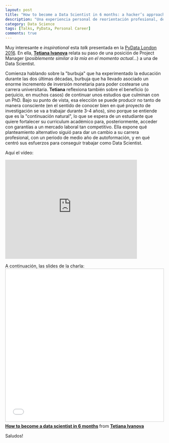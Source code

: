 ```yaml
---
layout: post
title: "How to become a Data Scientist in 6 months: a hacker’s approach to career planning"
description: "Una experiencia personal de reorientación profesional, de un puesto de Project Manager a uno de Data Scientist"
category: Data Science
tags: [Talks, PyData, Personal Career]
comments: true
---
```


Muy interesante e *inspirational* esta *talk* presentada en la [PyData London 2016](https://pydata.org/london2016/). En ella, [**Tetiana Ivanova**](https://twitter.com/eoly23) relata su paso de una posición de Project Manager (*posiblemente similar a la mía en el momento actual...*) a una de Data Scientist. 

Comienza hablando sobre la "burbuja" que ha experimentado la educación durante las dos últimas décadas, burbuja que ha llevado asociado un enorme incremento de inversión monetaria para poder costearse una carrera universitaria. **Tetiana** reflexiona también sobre el beneficio (o perjuicio, en muchos casos) de continuar unos estudios que culminan con un PhD. Bajo su punto de vista, esa elección se puede producir no tanto de manera consciente (en el sentido de conocer bien en qué proyecto de investigación se va a trabajar durante 3-4 años), sino porque se entiende que es la "continuación natural", lo que se espera de un estudiante que quiere fortalecer su curriculum académico para, posteriormente, acceder con garantías a un mercado laboral tan competitivo. Ella expone qué planteamiento alternativo siguió para dar un cambio a su carrera profesional, con un periodo de medio año de autoformación, y en qué centró sus esfuerzos para conseguir trabajar como Data Scientist. 

Aquí el vídeo:

<iframe width="420" height="315" src="https://www.youtube.com/embed/rIofV14c0tc" frameborder="0" allowfullscreen>&nbsp;</iframe>
<p></p>
A continuación, las slides de la charla: 

<iframe src="//www.slideshare.net/slideshow/embed_code/key/ge0GaQBgSx6p8S" width="595" height="485" frameborder="0" marginwidth="0" marginheight="0" scrolling="no" style="border:1px solid #CCC; border-width:1px; margin-bottom:5px; max-width: 100%;" allowfullscreen> </iframe> <div style="margin-bottom:5px"> <strong> <a href="//www.slideshare.net/TetianaIvanova2/how-to-become-a-data-scientist-in-6-months" title="How to become a data scientist in 6 months" target="_blank">How to become a data scientist in 6 months</a> </strong> from <strong><a target="_blank" href="//www.slideshare.net/TetianaIvanova2">Tetiana Ivanova</a></strong> </div> 

Saludos!